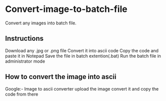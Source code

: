 # Convert-image-to-batch-file
Convert any images into batch file.

Instructions
-------------
Download any .jpg or .png file
Convert it into ascii code
Copy the code and paste it in Notepad
Save the file in batch extention(.bat)
Run the batch file in administrator mode

How to convert the image into ascii
------------------------------------
Google:- Image to ascii converter
upload the image
convert it and copy the code from there
